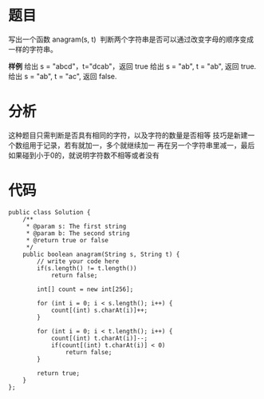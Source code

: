 # 题目
写出一个函数 anagram(s, t)
 判断两个字符串是否可以通过改变字母的顺序变成一样的字符串。

**样例**
给出 s = "abcd"，t="dcab"，返回 true
给出 s = "ab", t = "ab", 返回 true.
给出 s = "ab", t = "ac", 返回 false.

# 分析
这种题目只需判断是否具有相同的字符，以及字符的数量是否相等
技巧是新建一个数组用于记录，若有就加一，多个就继续加一
再在另一个字符串里减一，最后如果碰到小于0的，就说明字符数不相等或者没有

# 代码
```
public class Solution {
    /**
     * @param s: The first string
     * @param b: The second string
     * @return true or false
     */
    public boolean anagram(String s, String t) {
        // write your code here
        if(s.length() != t.length())
    		return false;
    	
    	int[] count = new int[256];
    	
    	for (int i = 0; i < s.length(); i++) {
    		count[(int) s.charAt(i)]++;
    	}
    	
    	for (int i = 0; i < t.length(); i++) {
    		count[(int) t.charAt(i)]--;
    		if(count[(int) t.charAt(i)] < 0)
    			return false;
    	}
    	
    	return true;
    }
};
```
